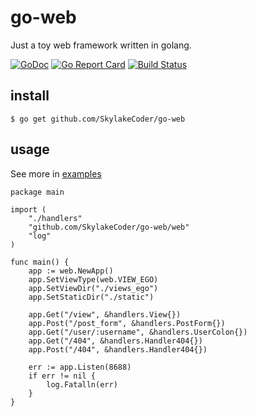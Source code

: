 # go-web
Just a toy web framework written in golang.

[![GoDoc](https://godoc.org/github.com/SkylakeCoder/go-web/web?status.svg)](https://godoc.org/github.com/SkylakeCoder/go-web/web)
[![Go Report Card](https://goreportcard.com/badge/github.com/SkylakeCoder/go-web)](https://goreportcard.com/report/github.com/SkylakeCoder/go-web)
[![Build Status](https://travis-ci.org/SkylakeCoder/go-web.svg?branch=master)](https://travis-ci.org/SkylakeCoder/go-web)

## install
```
$ go get github.com/SkylakeCoder/go-web
```

## usage
See more in [examples](https://github.com/SkylakeCoder/go-web/tree/master/examples/hello)
```
package main

import (
	"./handlers"
	"github.com/SkylakeCoder/go-web/web"
	"log"
)

func main() {
	app := web.NewApp()
	app.SetViewType(web.VIEW_EGO)
	app.SetViewDir("./views_ego")
	app.SetStaticDir("./static")

	app.Get("/view", &handlers.View{})
	app.Post("/post_form", &handlers.PostForm{})
	app.Get("/user/:username", &handlers.UserColon{})
	app.Get("/404", &handlers.Handler404{})
	app.Post("/404", &handlers.Handler404{})

	err := app.Listen(8688)
	if err != nil {
		log.Fatalln(err)
	}
}

```
